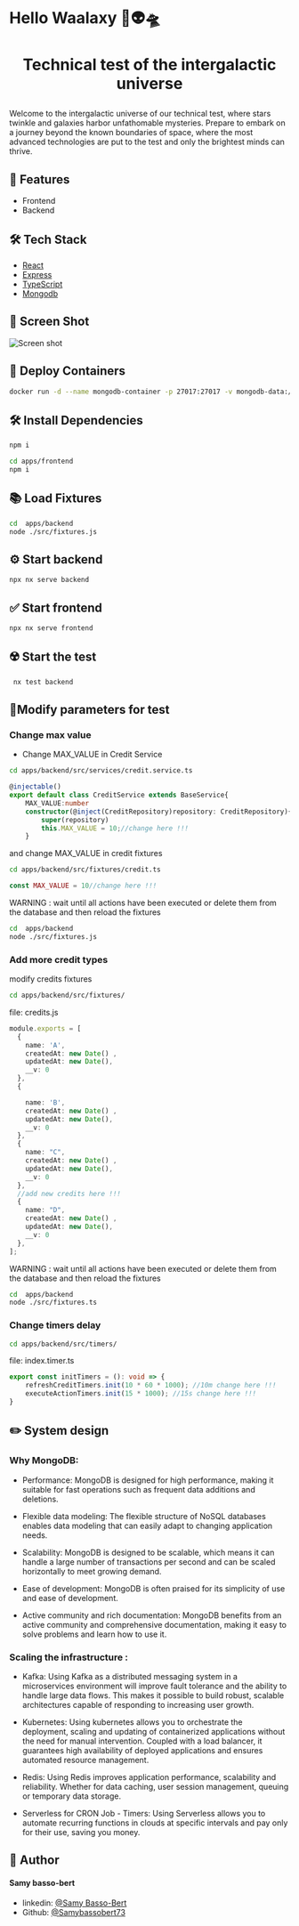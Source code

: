 # Hello Waalaxy 👋👽🛸


# <p align="center">Technical test of the intergalactic universe</p>
  
Welcome to the intergalactic universe of our technical test, where stars twinkle and galaxies harbor unfathomable mysteries. Prepare to embark on a journey beyond the known boundaries of space, where the most advanced technologies are put to the test and only the brightest minds can thrive.

## 🧐 Features    
- Frontend 
- Backend

## 🛠️ Tech Stack
- [React](https://reactjs.org/)
- [Express](https://expressjs.com/fr/)
- [TypeScript](https://www.typescriptlang.org/)
- [Mongodb](https://www.mongodb.com/fr-fr)
    

## 🔎 Screen Shot

![Screen shot](./waalaxyTestScreen.png)
## 🐳 Deploy Containers    

```bash
docker run -d --name mongodb-container -p 27017:27017 -v mongodb-data:/data/db mongo:latest
``` 

## 🛠️ Install Dependencies    

```bash
npm i
```

```bash
cd apps/frontend
npm i
```

## 📚  Load Fixtures    

```bash
cd  apps/backend
node ./src/fixtures.js
```

## ⚙️  Start backend    

```bash
npx nx serve backend
```
## ✅  Start frontend    

```bash
npx nx serve frontend
```

## ☢️ Start the test
```bash
 nx test backend
```


## 💁Modify parameters for test

### Change max value


- Change MAX_VALUE in Credit Service 

```bash
cd apps/backend/src/services/credit.service.ts
```

```ts
@injectable()
export default class CreditService extends BaseService{
    MAX_VALUE:number
    constructor(@inject(CreditRepository)repository: CreditRepository){
        super(repository)
        this.MAX_VALUE = 10;//change here !!!
    }

```
and change MAX_VALUE in credit fixtures

```bash
cd apps/backend/src/fixtures/credit.ts
```

```ts
const MAX_VALUE = 10//change here !!!

```
WARNING : wait until all actions have been executed or delete them from the database and then reload the fixtures 

```bash
cd  apps/backend
node ./src/fixtures.js 
```

### Add more credit types

modify credits fixtures

```bash
cd apps/backend/src/fixtures/
```
file: credits.js

```ts
module.exports = [
  {
    name: 'A',
    createdAt: new Date() ,
    updatedAt: new Date(),
    __v: 0
  },
  {

    name: 'B',
    createdAt: new Date() ,
    updatedAt: new Date(),
    __v: 0
  },
  {
    name: "C",
    createdAt: new Date() ,
    updatedAt: new Date(),
    __v: 0
  },
  //add new credits here !!!
  {
    name: "D",
    createdAt: new Date() ,
    updatedAt: new Date(),
    __v: 0
  },
];

```

WARNING : wait until all actions have been executed or delete them from the database and then reload the fixtures

```bash
cd  apps/backend
node ./src/fixtures.ts 
```

### Change timers delay


```bash
cd apps/backend/src/timers/
```

file: index.timer.ts

```ts
export const initTimers = (): void => {
    refreshCreditTimers.init(10 * 60 * 1000); //10m change here !!!
    executeActionTimers.init(15 * 1000); //15s change here !!!
}
```

## ✏️ System design

### Why MongoDB: 

- Performance: MongoDB is designed for high performance, making it suitable for fast operations such as frequent data additions and deletions.

- Flexible data modeling: The flexible structure of NoSQL databases enables data modeling that can easily adapt to changing application needs.

- Scalability: MongoDB is designed to be scalable, which means it can handle a large number of transactions per second and can be scaled horizontally to meet growing demand.

- Ease of development: MongoDB is often praised for its simplicity of use and ease of development.

- Active community and rich documentation: MongoDB benefits from an active community and comprehensive documentation, making it easy to solve problems and learn how to use it. 

### Scaling the infrastructure : 

- Kafka:
Using Kafka as a distributed messaging system in a microservices environment will improve fault tolerance and the ability to handle large data flows. This makes it possible to build robust, scalable architectures capable of responding to increasing user growth.

- Kubernetes:
Using kubernetes allows you to orchestrate the deployment, scaling and updating of containerized applications without the need for manual intervention. Coupled with a load balancer, it guarantees high availability of deployed applications and ensures automated resource management.

- Redis:
Using Redis improves application performance, scalability and reliability. Whether for data caching, user session management, queuing or temporary data storage.

- Serverless for CRON Job - Timers:
Using Serverless allows you to automate recurring functions in clouds at specific intervals and pay only for their use, saving you money.


## 🙇 Author
#### Samy basso-bert
- linkedin: [@Samy Basso-Bert](https://www.linkedin.com/in/samy-basso-bert-772177176/)
- Github: [@Samybassobert73](https://github.com/Samybassobert73)
        


        
        

        
    

        